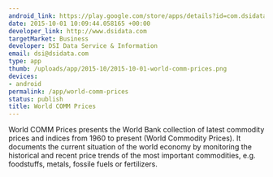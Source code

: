 ```yaml
--- 
android_link: https://play.google.com/store/apps/details?id=com.dsidata.WCommodityP
date: 2015-10-01 10:09:44.058165 +00:00
developer_link: http://www.dsidata.com
targetMarket: Business
developer: DSI Data Service & Information
email: dsi@dsidata.com
type: app
thumb: /uploads/app/2015-10/2015-10-01-world-comm-prices.png
devices: 
- android
permalink: /app/world-comm-prices
status: publish
title: World COMM Prices
---
```


World COMM Prices presents the World Bank collection of latest commodity prices and indices from 1960 to present (World Commodity Prices). It documents the current situation of the world economy by monitoring the historical and recent price trends of the most important commodities, e.g. foodstuffs, metals, fossile fuels or fertilizers.
